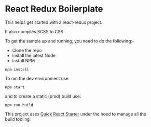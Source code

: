 # React Redux Boilerplate

This helps get started with a react-redux project.

It also compiles SCSS to CSS

To get the sample up and running, you need to do the following:-
  - Clone the repo
  - Install the latest Node
  - Install NPM

```npm install```

To run the dev environment use:

```npm start```

and to create a static (prod) build use:

```npm run build```

This project uses [Quick React Starter](https://github.com/jwarning/quick-react-starter.git) under the hood to manage all the build tooling.
